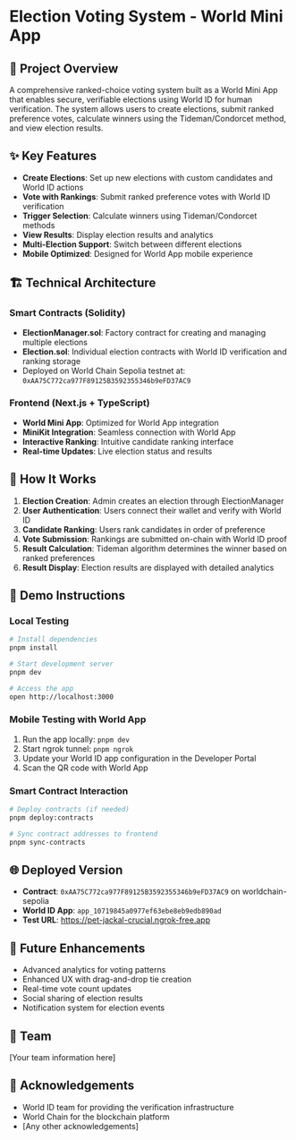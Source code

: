 # Election Voting System - World Mini App

## 🚀 Project Overview

A comprehensive ranked-choice voting system built as a World Mini App that enables secure, verifiable elections using World ID for human verification. The system allows users to create elections, submit ranked preference votes, calculate winners using the Tideman/Condorcet method, and view election results.

## ✨ Key Features

- **Create Elections**: Set up new elections with custom candidates and World ID actions
- **Vote with Rankings**: Submit ranked preference votes with World ID verification
- **Trigger Selection**: Calculate winners using Tideman/Condorcet methods
- **View Results**: Display election results and analytics
- **Multi-Election Support**: Switch between different elections
- **Mobile Optimized**: Designed for World App mobile experience

## 🏗️ Technical Architecture

### Smart Contracts (Solidity)
- **ElectionManager.sol**: Factory contract for creating and managing multiple elections
- **Election.sol**: Individual election contracts with World ID verification and ranking storage
- Deployed on World Chain Sepolia testnet at: `0xAA75C772ca977F89125B3592355346b9eFD37AC9`

### Frontend (Next.js + TypeScript)
- **World Mini App**: Optimized for World App integration
- **MiniKit Integration**: Seamless connection with World App
- **Interactive Ranking**: Intuitive candidate ranking interface
- **Real-time Updates**: Live election status and results

## 🔧 How It Works

1. **Election Creation**: Admin creates an election through ElectionManager
2. **User Authentication**: Users connect their wallet and verify with World ID
3. **Candidate Ranking**: Users rank candidates in order of preference
4. **Vote Submission**: Rankings are submitted on-chain with World ID proof
5. **Result Calculation**: Tideman algorithm determines the winner based on ranked preferences
6. **Result Display**: Election results are displayed with detailed analytics

## 📱 Demo Instructions

### Local Testing

```bash
# Install dependencies
pnpm install

# Start development server
pnpm dev

# Access the app
open http://localhost:3000
```

### Mobile Testing with World App

1. Run the app locally: `pnpm dev`
2. Start ngrok tunnel: `pnpm ngrok`
3. Update your World ID app configuration in the Developer Portal
4. Scan the QR code with World App

### Smart Contract Interaction

```bash
# Deploy contracts (if needed)
pnpm deploy:contracts

# Sync contract addresses to frontend
pnpm sync-contracts
```

## 🌐 Deployed Version

- **Contract**: `0xAA75C772ca977F89125B3592355346b9eFD37AC9` on worldchain-sepolia
- **World ID App**: `app_10719845a0977ef63ebe8eb9edb890ad`
- **Test URL**: https://pet-jackal-crucial.ngrok-free.app

## 🔮 Future Enhancements

- Advanced analytics for voting patterns
- Enhanced UX with drag-and-drop tie creation
- Real-time vote count updates
- Social sharing of election results
- Notification system for election events

## 👥 Team

[Your team information here]

## 🙏 Acknowledgements

- World ID team for providing the verification infrastructure
- World Chain for the blockchain platform
- [Any other acknowledgements]